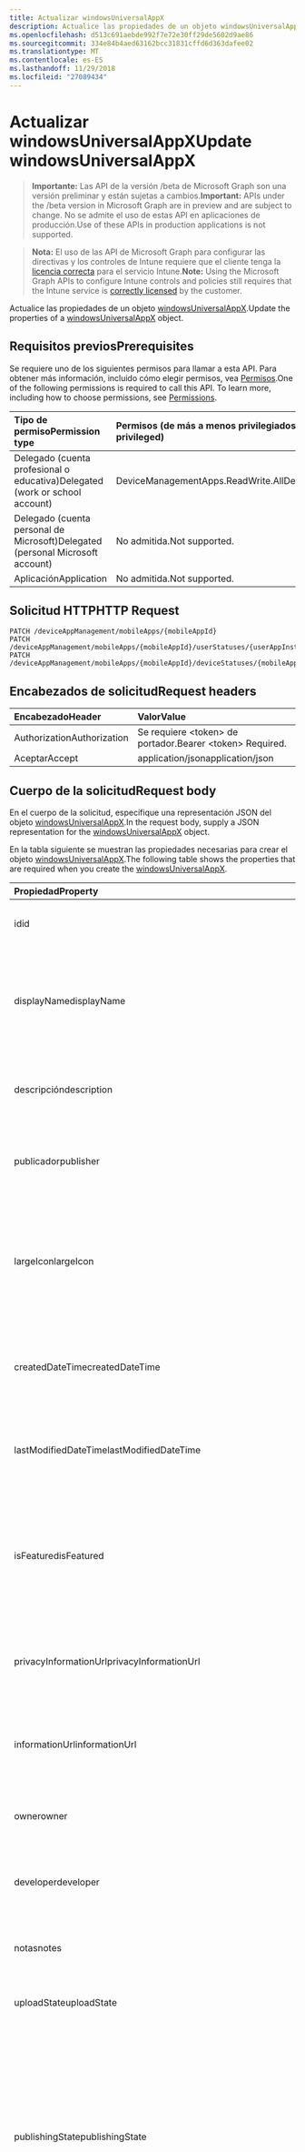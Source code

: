 ```yaml
---
title: Actualizar windowsUniversalAppX
description: Actualice las propiedades de un objeto windowsUniversalAppX.
ms.openlocfilehash: d513c691aebde992f7e72e30ff29de5602d9ae86
ms.sourcegitcommit: 334e84b4aed63162bcc31831cffd6d363dafee02
ms.translationtype: MT
ms.contentlocale: es-ES
ms.lasthandoff: 11/29/2018
ms.locfileid: "27089434"
---
```

# <a name="update-windowsuniversalappx"></a><span data-ttu-id="39f9c-103">Actualizar windowsUniversalAppX</span><span class="sxs-lookup"><span data-stu-id="39f9c-103">Update windowsUniversalAppX</span></span>

> <span data-ttu-id="39f9c-104">**Importante:** Las API de la versión /beta de Microsoft Graph son una versión preliminar y están sujetas a cambios.</span><span class="sxs-lookup"><span data-stu-id="39f9c-104">**Important:** APIs under the /beta version in Microsoft Graph are in preview and are subject to change.</span></span> <span data-ttu-id="39f9c-105">No se admite el uso de estas API en aplicaciones de producción.</span><span class="sxs-lookup"><span data-stu-id="39f9c-105">Use of these APIs in production applications is not supported.</span></span>

> <span data-ttu-id="39f9c-106">**Nota:** El uso de las API de Microsoft Graph para configurar las directivas y los controles de Intune requiere que el cliente tenga la [licencia correcta](https://go.microsoft.com/fwlink/?linkid=839381) para el servicio Intune.</span><span class="sxs-lookup"><span data-stu-id="39f9c-106">**Note:** Using the Microsoft Graph APIs to configure Intune controls and policies still requires that the Intune service is [correctly licensed](https://go.microsoft.com/fwlink/?linkid=839381) by the customer.</span></span>

<span data-ttu-id="39f9c-107">Actualice las propiedades de un objeto [windowsUniversalAppX](../resources/intune-apps-windowsuniversalappx.md).</span><span class="sxs-lookup"><span data-stu-id="39f9c-107">Update the properties of a [windowsUniversalAppX](../resources/intune-apps-windowsuniversalappx.md) object.</span></span>
## <a name="prerequisites"></a><span data-ttu-id="39f9c-108">Requisitos previos</span><span class="sxs-lookup"><span data-stu-id="39f9c-108">Prerequisites</span></span>
<span data-ttu-id="39f9c-p102">Se requiere uno de los siguientes permisos para llamar a esta API. Para obtener más información, incluido cómo elegir permisos, vea [Permisos](/graph/permissions-reference).</span><span class="sxs-lookup"><span data-stu-id="39f9c-p102">One of the following permissions is required to call this API. To learn more, including how to choose permissions, see [Permissions](/graph/permissions-reference).</span></span>

|<span data-ttu-id="39f9c-111">Tipo de permiso</span><span class="sxs-lookup"><span data-stu-id="39f9c-111">Permission type</span></span>|<span data-ttu-id="39f9c-112">Permisos (de más a menos privilegiados)</span><span class="sxs-lookup"><span data-stu-id="39f9c-112">Permissions (from most to least privileged)</span></span>|
|:---|:---|
|<span data-ttu-id="39f9c-113">Delegado (cuenta profesional o educativa)</span><span class="sxs-lookup"><span data-stu-id="39f9c-113">Delegated (work or school account)</span></span>|<span data-ttu-id="39f9c-114">DeviceManagementApps.ReadWrite.All</span><span class="sxs-lookup"><span data-stu-id="39f9c-114">DeviceManagementApps.ReadWrite.All</span></span>|
|<span data-ttu-id="39f9c-115">Delegado (cuenta personal de Microsoft)</span><span class="sxs-lookup"><span data-stu-id="39f9c-115">Delegated (personal Microsoft account)</span></span>|<span data-ttu-id="39f9c-116">No admitida.</span><span class="sxs-lookup"><span data-stu-id="39f9c-116">Not supported.</span></span>|
|<span data-ttu-id="39f9c-117">Aplicación</span><span class="sxs-lookup"><span data-stu-id="39f9c-117">Application</span></span>|<span data-ttu-id="39f9c-118">No admitida.</span><span class="sxs-lookup"><span data-stu-id="39f9c-118">Not supported.</span></span>|

## <a name="http-request"></a><span data-ttu-id="39f9c-119">Solicitud HTTP</span><span class="sxs-lookup"><span data-stu-id="39f9c-119">HTTP Request</span></span>
<!-- {
  "blockType": "ignored"
}
-->
``` http
PATCH /deviceAppManagement/mobileApps/{mobileAppId}
PATCH /deviceAppManagement/mobileApps/{mobileAppId}/userStatuses/{userAppInstallStatusId}/app
PATCH /deviceAppManagement/mobileApps/{mobileAppId}/deviceStatuses/{mobileAppInstallStatusId}/app
```

## <a name="request-headers"></a><span data-ttu-id="39f9c-120">Encabezados de solicitud</span><span class="sxs-lookup"><span data-stu-id="39f9c-120">Request headers</span></span>
|<span data-ttu-id="39f9c-121">Encabezado</span><span class="sxs-lookup"><span data-stu-id="39f9c-121">Header</span></span>|<span data-ttu-id="39f9c-122">Valor</span><span class="sxs-lookup"><span data-stu-id="39f9c-122">Value</span></span>|
|:---|:---|
|<span data-ttu-id="39f9c-123">Authorization</span><span class="sxs-lookup"><span data-stu-id="39f9c-123">Authorization</span></span>|<span data-ttu-id="39f9c-124">Se requiere &lt;token&gt; de portador.</span><span class="sxs-lookup"><span data-stu-id="39f9c-124">Bearer &lt;token&gt; Required.</span></span>|
|<span data-ttu-id="39f9c-125">Aceptar</span><span class="sxs-lookup"><span data-stu-id="39f9c-125">Accept</span></span>|<span data-ttu-id="39f9c-126">application/json</span><span class="sxs-lookup"><span data-stu-id="39f9c-126">application/json</span></span>|

## <a name="request-body"></a><span data-ttu-id="39f9c-127">Cuerpo de la solicitud</span><span class="sxs-lookup"><span data-stu-id="39f9c-127">Request body</span></span>
<span data-ttu-id="39f9c-128">En el cuerpo de la solicitud, especifique una representación JSON del objeto [windowsUniversalAppX](../resources/intune-apps-windowsuniversalappx.md).</span><span class="sxs-lookup"><span data-stu-id="39f9c-128">In the request body, supply a JSON representation for the [windowsUniversalAppX](../resources/intune-apps-windowsuniversalappx.md) object.</span></span>

<span data-ttu-id="39f9c-129">En la tabla siguiente se muestran las propiedades necesarias para crear el objeto [windowsUniversalAppX](../resources/intune-apps-windowsuniversalappx.md).</span><span class="sxs-lookup"><span data-stu-id="39f9c-129">The following table shows the properties that are required when you create the [windowsUniversalAppX](../resources/intune-apps-windowsuniversalappx.md).</span></span>

|<span data-ttu-id="39f9c-130">Propiedad</span><span class="sxs-lookup"><span data-stu-id="39f9c-130">Property</span></span>|<span data-ttu-id="39f9c-131">Tipo</span><span class="sxs-lookup"><span data-stu-id="39f9c-131">Type</span></span>|<span data-ttu-id="39f9c-132">Descripción</span><span class="sxs-lookup"><span data-stu-id="39f9c-132">Description</span></span>|
|:---|:---|:---|
|<span data-ttu-id="39f9c-133">id</span><span class="sxs-lookup"><span data-stu-id="39f9c-133">id</span></span>|<span data-ttu-id="39f9c-134">String</span><span class="sxs-lookup"><span data-stu-id="39f9c-134">String</span></span>|<span data-ttu-id="39f9c-135">Clave de la entidad.</span><span class="sxs-lookup"><span data-stu-id="39f9c-135">Key of the entity.</span></span> <span data-ttu-id="39f9c-136">Heredado de [mobileApp](../resources/intune-apps-mobileapp.md).</span><span class="sxs-lookup"><span data-stu-id="39f9c-136">Inherited from [mobileApp](../resources/intune-apps-mobileapp.md)</span></span>|
|<span data-ttu-id="39f9c-137">displayName</span><span class="sxs-lookup"><span data-stu-id="39f9c-137">displayName</span></span>|<span data-ttu-id="39f9c-138">String</span><span class="sxs-lookup"><span data-stu-id="39f9c-138">String</span></span>|<span data-ttu-id="39f9c-139">Título de la aplicación importado o proporcionado por el administrador.</span><span class="sxs-lookup"><span data-stu-id="39f9c-139">The admin provided or imported title of the app.</span></span> <span data-ttu-id="39f9c-140">Heredado de [mobileApp](../resources/intune-apps-mobileapp.md).</span><span class="sxs-lookup"><span data-stu-id="39f9c-140">Inherited from [mobileApp](../resources/intune-apps-mobileapp.md)</span></span>|
|<span data-ttu-id="39f9c-141">descripción</span><span class="sxs-lookup"><span data-stu-id="39f9c-141">description</span></span>|<span data-ttu-id="39f9c-142">String</span><span class="sxs-lookup"><span data-stu-id="39f9c-142">String</span></span>|<span data-ttu-id="39f9c-143">Descripción de la aplicación.</span><span class="sxs-lookup"><span data-stu-id="39f9c-143">The description of the app.</span></span> <span data-ttu-id="39f9c-144">Heredado de [mobileApp](../resources/intune-apps-mobileapp.md).</span><span class="sxs-lookup"><span data-stu-id="39f9c-144">Inherited from [mobileApp](../resources/intune-apps-mobileapp.md)</span></span>|
|<span data-ttu-id="39f9c-145">publicador</span><span class="sxs-lookup"><span data-stu-id="39f9c-145">publisher</span></span>|<span data-ttu-id="39f9c-146">String</span><span class="sxs-lookup"><span data-stu-id="39f9c-146">String</span></span>|<span data-ttu-id="39f9c-147">Publicador de la aplicación.</span><span class="sxs-lookup"><span data-stu-id="39f9c-147">The publisher of the app.</span></span> <span data-ttu-id="39f9c-148">Heredado de [mobileApp](../resources/intune-apps-mobileapp.md).</span><span class="sxs-lookup"><span data-stu-id="39f9c-148">Inherited from [mobileApp](../resources/intune-apps-mobileapp.md)</span></span>|
|<span data-ttu-id="39f9c-149">largeIcon</span><span class="sxs-lookup"><span data-stu-id="39f9c-149">largeIcon</span></span>|[<span data-ttu-id="39f9c-150">mimeContent</span><span class="sxs-lookup"><span data-stu-id="39f9c-150">mimeContent</span></span>](../resources/intune-shared-mimecontent.md)|<span data-ttu-id="39f9c-151">Icono grande que se mostrará en los detalles de la aplicación y se usa para cargar el icono.</span><span class="sxs-lookup"><span data-stu-id="39f9c-151">The large icon, to be displayed in the app details and used for upload of the icon.</span></span> <span data-ttu-id="39f9c-152">Heredado de [mobileApp](../resources/intune-apps-mobileapp.md).</span><span class="sxs-lookup"><span data-stu-id="39f9c-152">Inherited from [mobileApp](../resources/intune-apps-mobileapp.md)</span></span>|
|<span data-ttu-id="39f9c-153">createdDateTime</span><span class="sxs-lookup"><span data-stu-id="39f9c-153">createdDateTime</span></span>|<span data-ttu-id="39f9c-154">DateTimeOffset</span><span class="sxs-lookup"><span data-stu-id="39f9c-154">DateTimeOffset</span></span>|<span data-ttu-id="39f9c-155">Fecha y hora de creación de la aplicación.</span><span class="sxs-lookup"><span data-stu-id="39f9c-155">The date and time the app was created.</span></span> <span data-ttu-id="39f9c-156">Heredado de [mobileApp](../resources/intune-apps-mobileapp.md).</span><span class="sxs-lookup"><span data-stu-id="39f9c-156">Inherited from [mobileApp](../resources/intune-apps-mobileapp.md)</span></span>|
|<span data-ttu-id="39f9c-157">lastModifiedDateTime</span><span class="sxs-lookup"><span data-stu-id="39f9c-157">lastModifiedDateTime</span></span>|<span data-ttu-id="39f9c-158">DateTimeOffset</span><span class="sxs-lookup"><span data-stu-id="39f9c-158">DateTimeOffset</span></span>|<span data-ttu-id="39f9c-159">Fecha y hora de la última modificación de la aplicación.</span><span class="sxs-lookup"><span data-stu-id="39f9c-159">The date and time the app was last modified.</span></span> <span data-ttu-id="39f9c-160">Heredado de [mobileApp](../resources/intune-apps-mobileapp.md).</span><span class="sxs-lookup"><span data-stu-id="39f9c-160">Inherited from [mobileApp](../resources/intune-apps-mobileapp.md)</span></span>|
|<span data-ttu-id="39f9c-161">isFeatured</span><span class="sxs-lookup"><span data-stu-id="39f9c-161">isFeatured</span></span>|<span data-ttu-id="39f9c-162">Booleano</span><span class="sxs-lookup"><span data-stu-id="39f9c-162">Boolean</span></span>|<span data-ttu-id="39f9c-163">Valor que indica si el administrador ha marcado la aplicación como destacada. Heredado de [mobileApp](../resources/intune-apps-mobileapp.md).</span><span class="sxs-lookup"><span data-stu-id="39f9c-163">The value indicating whether the app is marked as featured by the admin. Inherited from [mobileApp](../resources/intune-apps-mobileapp.md)</span></span>|
|<span data-ttu-id="39f9c-164">privacyInformationUrl</span><span class="sxs-lookup"><span data-stu-id="39f9c-164">privacyInformationUrl</span></span>|<span data-ttu-id="39f9c-165">String</span><span class="sxs-lookup"><span data-stu-id="39f9c-165">String</span></span>|<span data-ttu-id="39f9c-166">La dirección URL de la declaración de privacidad.</span><span class="sxs-lookup"><span data-stu-id="39f9c-166">The privacy statement Url.</span></span> <span data-ttu-id="39f9c-167">Heredado de [mobileApp](../resources/intune-apps-mobileapp.md).</span><span class="sxs-lookup"><span data-stu-id="39f9c-167">Inherited from [mobileApp](../resources/intune-apps-mobileapp.md)</span></span>|
|<span data-ttu-id="39f9c-168">informationUrl</span><span class="sxs-lookup"><span data-stu-id="39f9c-168">informationUrl</span></span>|<span data-ttu-id="39f9c-169">String</span><span class="sxs-lookup"><span data-stu-id="39f9c-169">String</span></span>|<span data-ttu-id="39f9c-170">La dirección URL para obtener más información.</span><span class="sxs-lookup"><span data-stu-id="39f9c-170">The more information Url.</span></span> <span data-ttu-id="39f9c-171">Heredado de [mobileApp](../resources/intune-apps-mobileapp.md).</span><span class="sxs-lookup"><span data-stu-id="39f9c-171">Inherited from [mobileApp](../resources/intune-apps-mobileapp.md)</span></span>|
|<span data-ttu-id="39f9c-172">owner</span><span class="sxs-lookup"><span data-stu-id="39f9c-172">owner</span></span>|<span data-ttu-id="39f9c-173">String</span><span class="sxs-lookup"><span data-stu-id="39f9c-173">String</span></span>|<span data-ttu-id="39f9c-174">Propietario de la aplicación.</span><span class="sxs-lookup"><span data-stu-id="39f9c-174">The owner of the app.</span></span> <span data-ttu-id="39f9c-175">Heredado de [mobileApp](../resources/intune-apps-mobileapp.md).</span><span class="sxs-lookup"><span data-stu-id="39f9c-175">Inherited from [mobileApp](../resources/intune-apps-mobileapp.md)</span></span>|
|<span data-ttu-id="39f9c-176">developer</span><span class="sxs-lookup"><span data-stu-id="39f9c-176">developer</span></span>|<span data-ttu-id="39f9c-177">String</span><span class="sxs-lookup"><span data-stu-id="39f9c-177">String</span></span>|<span data-ttu-id="39f9c-178">Desarrollador de la aplicación.</span><span class="sxs-lookup"><span data-stu-id="39f9c-178">The developer of the app.</span></span> <span data-ttu-id="39f9c-179">Heredado de [mobileApp](../resources/intune-apps-mobileapp.md).</span><span class="sxs-lookup"><span data-stu-id="39f9c-179">Inherited from [mobileApp](../resources/intune-apps-mobileapp.md)</span></span>|
|<span data-ttu-id="39f9c-180">notas</span><span class="sxs-lookup"><span data-stu-id="39f9c-180">notes</span></span>|<span data-ttu-id="39f9c-181">String</span><span class="sxs-lookup"><span data-stu-id="39f9c-181">String</span></span>|<span data-ttu-id="39f9c-182">Notas de la aplicación.</span><span class="sxs-lookup"><span data-stu-id="39f9c-182">Notes for the app.</span></span> <span data-ttu-id="39f9c-183">Heredado de [mobileApp](../resources/intune-apps-mobileapp.md).</span><span class="sxs-lookup"><span data-stu-id="39f9c-183">Inherited from [mobileApp](../resources/intune-apps-mobileapp.md)</span></span>|
|<span data-ttu-id="39f9c-184">uploadState</span><span class="sxs-lookup"><span data-stu-id="39f9c-184">uploadState</span></span>|<span data-ttu-id="39f9c-185">Int32</span><span class="sxs-lookup"><span data-stu-id="39f9c-185">Int32</span></span>|<span data-ttu-id="39f9c-186">El estado de carga.</span><span class="sxs-lookup"><span data-stu-id="39f9c-186">The upload state.</span></span> <span data-ttu-id="39f9c-187">Heredado de [mobileApp](../resources/intune-apps-mobileapp.md).</span><span class="sxs-lookup"><span data-stu-id="39f9c-187">Inherited from [mobileApp](../resources/intune-apps-mobileapp.md)</span></span>|
|<span data-ttu-id="39f9c-188">publishingState</span><span class="sxs-lookup"><span data-stu-id="39f9c-188">publishingState</span></span>|[<span data-ttu-id="39f9c-189">mobileAppPublishingState</span><span class="sxs-lookup"><span data-stu-id="39f9c-189">mobileAppPublishingState</span></span>](../resources/intune-apps-mobileapppublishingstate.md)|<span data-ttu-id="39f9c-190">Estado de publicación de la aplicación.</span><span class="sxs-lookup"><span data-stu-id="39f9c-190">The publishing state for the app.</span></span> <span data-ttu-id="39f9c-191">La aplicación no puede asignarse a menos que se publique.</span><span class="sxs-lookup"><span data-stu-id="39f9c-191">The app cannot be assigned unless the app is published.</span></span> <span data-ttu-id="39f9c-192">Se hereda de [mobileApp](../resources/intune-apps-mobileapp.md).</span><span class="sxs-lookup"><span data-stu-id="39f9c-192">Inherited from [mobileApp](../resources/intune-apps-mobileapp.md).</span></span> <span data-ttu-id="39f9c-193">Los valores posibles son: `notPublished`, `processing` y `published`.</span><span class="sxs-lookup"><span data-stu-id="39f9c-193">Possible values are: `notPublished`, `processing`, `published`.</span></span>|
|<span data-ttu-id="39f9c-194">committedContentVersion</span><span class="sxs-lookup"><span data-stu-id="39f9c-194">committedContentVersion</span></span>|<span data-ttu-id="39f9c-195">String</span><span class="sxs-lookup"><span data-stu-id="39f9c-195">String</span></span>|<span data-ttu-id="39f9c-196">Versión interna del contenido confirmado.</span><span class="sxs-lookup"><span data-stu-id="39f9c-196">The internal committed content version.</span></span> <span data-ttu-id="39f9c-197">Heredado de [mobileLobApp](../resources/intune-apps-mobilelobapp.md).</span><span class="sxs-lookup"><span data-stu-id="39f9c-197">Inherited from [mobileLobApp](../resources/intune-apps-mobilelobapp.md)</span></span>|
|<span data-ttu-id="39f9c-198">fileName</span><span class="sxs-lookup"><span data-stu-id="39f9c-198">fileName</span></span>|<span data-ttu-id="39f9c-199">String</span><span class="sxs-lookup"><span data-stu-id="39f9c-199">String</span></span>|<span data-ttu-id="39f9c-200">Nombre del archivo de la aplicación de LOB principal.</span><span class="sxs-lookup"><span data-stu-id="39f9c-200">The name of the main Lob application file.</span></span> <span data-ttu-id="39f9c-201">Heredado de [mobileLobApp](../resources/intune-apps-mobilelobapp.md).</span><span class="sxs-lookup"><span data-stu-id="39f9c-201">Inherited from [mobileLobApp](../resources/intune-apps-mobilelobapp.md)</span></span>|
|<span data-ttu-id="39f9c-202">size</span><span class="sxs-lookup"><span data-stu-id="39f9c-202">size</span></span>|<span data-ttu-id="39f9c-203">Int64</span><span class="sxs-lookup"><span data-stu-id="39f9c-203">Int64</span></span>|<span data-ttu-id="39f9c-204">Tamaño total, incluidos todos los archivos cargados.</span><span class="sxs-lookup"><span data-stu-id="39f9c-204">The total size, including all uploaded files.</span></span> <span data-ttu-id="39f9c-205">Heredado de [mobileLobApp](../resources/intune-apps-mobilelobapp.md).</span><span class="sxs-lookup"><span data-stu-id="39f9c-205">Inherited from [mobileLobApp](../resources/intune-apps-mobilelobapp.md)</span></span>|
|<span data-ttu-id="39f9c-206">applicableArchitectures</span><span class="sxs-lookup"><span data-stu-id="39f9c-206">applicableArchitectures</span></span>|[<span data-ttu-id="39f9c-207">windowsArchitecture</span><span class="sxs-lookup"><span data-stu-id="39f9c-207">windowsArchitecture</span></span>](../resources/intune-apps-windowsarchitecture.md)|<span data-ttu-id="39f9c-208">Arquitecturas de Windows en las que se puede ejecutar esta aplicación.</span><span class="sxs-lookup"><span data-stu-id="39f9c-208">The Windows architecture(s) for which this app can run on.</span></span> <span data-ttu-id="39f9c-209">Los valores posibles son: `none`, `x86`, `x64`, `arm` y `neutral`.</span><span class="sxs-lookup"><span data-stu-id="39f9c-209">Possible values are: `none`, `x86`, `x64`, `arm`, `neutral`.</span></span>|
|<span data-ttu-id="39f9c-210">applicableDeviceTypes</span><span class="sxs-lookup"><span data-stu-id="39f9c-210">applicableDeviceTypes</span></span>|[<span data-ttu-id="39f9c-211">windowsDeviceType</span><span class="sxs-lookup"><span data-stu-id="39f9c-211">windowsDeviceType</span></span>](../resources/intune-apps-windowsdevicetype.md)|<span data-ttu-id="39f9c-212">Tipos de dispositivos Windows en los que se puede ejecutar esta aplicación.</span><span class="sxs-lookup"><span data-stu-id="39f9c-212">The Windows device type(s) for which this app can run on.</span></span> <span data-ttu-id="39f9c-213">Los valores posibles son: `none`, `desktop`, `mobile`, `holographic` y `team`.</span><span class="sxs-lookup"><span data-stu-id="39f9c-213">Possible values are: `none`, `desktop`, `mobile`, `holographic`, `team`.</span></span>|
|<span data-ttu-id="39f9c-214">identityName</span><span class="sxs-lookup"><span data-stu-id="39f9c-214">identityName</span></span>|<span data-ttu-id="39f9c-215">String</span><span class="sxs-lookup"><span data-stu-id="39f9c-215">String</span></span>|<span data-ttu-id="39f9c-216">Nombre de la identidad.</span><span class="sxs-lookup"><span data-stu-id="39f9c-216">The Identity Name.</span></span>|
|<span data-ttu-id="39f9c-217">identityPublisherHash</span><span class="sxs-lookup"><span data-stu-id="39f9c-217">identityPublisherHash</span></span>|<span data-ttu-id="39f9c-218">String</span><span class="sxs-lookup"><span data-stu-id="39f9c-218">String</span></span>|<span data-ttu-id="39f9c-219">Hash del publicador de identidad.</span><span class="sxs-lookup"><span data-stu-id="39f9c-219">The Identity Publisher Hash.</span></span>|
|<span data-ttu-id="39f9c-220">identityResourceIdentifier</span><span class="sxs-lookup"><span data-stu-id="39f9c-220">identityResourceIdentifier</span></span>|<span data-ttu-id="39f9c-221">String</span><span class="sxs-lookup"><span data-stu-id="39f9c-221">String</span></span>|<span data-ttu-id="39f9c-222">Identificador del recurso de identidad.</span><span class="sxs-lookup"><span data-stu-id="39f9c-222">The Identity Resource Identifier.</span></span>|
|<span data-ttu-id="39f9c-223">isBundle</span><span class="sxs-lookup"><span data-stu-id="39f9c-223">isBundle</span></span>|<span data-ttu-id="39f9c-224">Booleano</span><span class="sxs-lookup"><span data-stu-id="39f9c-224">Boolean</span></span>|<span data-ttu-id="39f9c-225">Indica si la aplicación es una agrupación.</span><span class="sxs-lookup"><span data-stu-id="39f9c-225">Whether or not the app is a bundle.</span></span>|
|<span data-ttu-id="39f9c-226">minimumSupportedOperatingSystem</span><span class="sxs-lookup"><span data-stu-id="39f9c-226">minimumSupportedOperatingSystem</span></span>|[<span data-ttu-id="39f9c-227">windowsMinimumOperatingSystem</span><span class="sxs-lookup"><span data-stu-id="39f9c-227">windowsMinimumOperatingSystem</span></span>](../resources/intune-apps-windowsminimumoperatingsystem.md)|<span data-ttu-id="39f9c-228">Valor del sistema operativo mínimo aplicable.</span><span class="sxs-lookup"><span data-stu-id="39f9c-228">The value for the minimum applicable operating system.</span></span>|
|<span data-ttu-id="39f9c-229">identityVersion</span><span class="sxs-lookup"><span data-stu-id="39f9c-229">identityVersion</span></span>|<span data-ttu-id="39f9c-230">String</span><span class="sxs-lookup"><span data-stu-id="39f9c-230">String</span></span>|<span data-ttu-id="39f9c-231">Versión de la identidad.</span><span class="sxs-lookup"><span data-stu-id="39f9c-231">The identity version.</span></span>|



## <a name="response"></a><span data-ttu-id="39f9c-232">Respuesta</span><span class="sxs-lookup"><span data-stu-id="39f9c-232">Response</span></span>
<span data-ttu-id="39f9c-233">Si se ejecuta correctamente, este método devuelve un código de respuesta `200 OK` y un objeto [windowsUniversalAppX](../resources/intune-apps-windowsuniversalappx.md) actualizado en el cuerpo de la respuesta.</span><span class="sxs-lookup"><span data-stu-id="39f9c-233">If successful, this method returns a `200 OK` response code and an updated [windowsUniversalAppX](../resources/intune-apps-windowsuniversalappx.md) object in the response body.</span></span>

## <a name="example"></a><span data-ttu-id="39f9c-234">Ejemplo</span><span class="sxs-lookup"><span data-stu-id="39f9c-234">Example</span></span>
### <a name="request"></a><span data-ttu-id="39f9c-235">Solicitud</span><span class="sxs-lookup"><span data-stu-id="39f9c-235">Request</span></span>
<span data-ttu-id="39f9c-236">Aquí tiene un ejemplo de la solicitud.</span><span class="sxs-lookup"><span data-stu-id="39f9c-236">Here is an example of the request.</span></span>
``` http
PATCH https://graph.microsoft.com/beta/deviceAppManagement/mobileApps/{mobileAppId}
Content-type: application/json
Content-length: 1308

{
  "displayName": "Display Name value",
  "description": "Description value",
  "publisher": "Publisher value",
  "largeIcon": {
    "@odata.type": "microsoft.graph.mimeContent",
    "type": "Type value",
    "value": "dmFsdWU="
  },
  "lastModifiedDateTime": "2017-01-01T00:00:35.1329464-08:00",
  "isFeatured": true,
  "privacyInformationUrl": "https://example.com/privacyInformationUrl/",
  "informationUrl": "https://example.com/informationUrl/",
  "owner": "Owner value",
  "developer": "Developer value",
  "notes": "Notes value",
  "uploadState": 11,
  "publishingState": "processing",
  "committedContentVersion": "Committed Content Version value",
  "fileName": "File Name value",
  "size": 4,
  "applicableArchitectures": "x86",
  "applicableDeviceTypes": "desktop",
  "identityName": "Identity Name value",
  "identityPublisherHash": "Identity Publisher Hash value",
  "identityResourceIdentifier": "Identity Resource Identifier value",
  "isBundle": true,
  "minimumSupportedOperatingSystem": {
    "@odata.type": "microsoft.graph.windowsMinimumOperatingSystem",
    "v8_0": true,
    "v8_1": true,
    "v10_0": true,
    "v10_1607": true,
    "v10_1703": true,
    "v10_1709": true,
    "v10_1803": true
  },
  "identityVersion": "Identity Version value"
}
```

### <a name="response"></a><span data-ttu-id="39f9c-237">Respuesta</span><span class="sxs-lookup"><span data-stu-id="39f9c-237">Response</span></span>
<span data-ttu-id="39f9c-p122">Aquí tiene un ejemplo de la respuesta. Nota: Puede que el objeto de respuesta que aparece aquí se trunque para abreviar. Todas las propiedades se devolverán de una llamada real.</span><span class="sxs-lookup"><span data-stu-id="39f9c-p122">Here is an example of the response. Note: The response object shown here may be truncated for brevity. All of the properties will be returned from an actual call.</span></span>
``` http
HTTP/1.1 200 OK
Content-Type: application/json
Content-Length: 1475

{
  "@odata.type": "#microsoft.graph.windowsUniversalAppX",
  "id": "4bc47eba-7eba-4bc4-ba7e-c44bba7ec44b",
  "displayName": "Display Name value",
  "description": "Description value",
  "publisher": "Publisher value",
  "largeIcon": {
    "@odata.type": "microsoft.graph.mimeContent",
    "type": "Type value",
    "value": "dmFsdWU="
  },
  "createdDateTime": "2017-01-01T00:02:43.5775965-08:00",
  "lastModifiedDateTime": "2017-01-01T00:00:35.1329464-08:00",
  "isFeatured": true,
  "privacyInformationUrl": "https://example.com/privacyInformationUrl/",
  "informationUrl": "https://example.com/informationUrl/",
  "owner": "Owner value",
  "developer": "Developer value",
  "notes": "Notes value",
  "uploadState": 11,
  "publishingState": "processing",
  "committedContentVersion": "Committed Content Version value",
  "fileName": "File Name value",
  "size": 4,
  "applicableArchitectures": "x86",
  "applicableDeviceTypes": "desktop",
  "identityName": "Identity Name value",
  "identityPublisherHash": "Identity Publisher Hash value",
  "identityResourceIdentifier": "Identity Resource Identifier value",
  "isBundle": true,
  "minimumSupportedOperatingSystem": {
    "@odata.type": "microsoft.graph.windowsMinimumOperatingSystem",
    "v8_0": true,
    "v8_1": true,
    "v10_0": true,
    "v10_1607": true,
    "v10_1703": true,
    "v10_1709": true,
    "v10_1803": true
  },
  "identityVersion": "Identity Version value"
}
```





